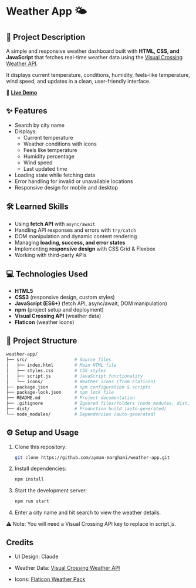 # Weather App 🌤️

## 📖 Project Description
A simple and responsive weather dashboard built with **HTML, CSS, and JavaScript** that fetches real-time weather data using the [Visual Crossing Weather API](https://www.visualcrossing.com/weather-api/).  

It displays current temperature, conditions, humidity, feels-like temperature, wind speed, and updates in a clean, user-friendly interface.  

🔗 **[Live Demo](https://ayman-marghani.github.io/weather-app/)**  

## ✨ Features
- Search by city name  
- Displays:
  - Current temperature  
  - Weather conditions with icons  
  - Feels like temperature  
  - Humidity percentage  
  - Wind speed  
  - Last updated time  
- Loading state while fetching data  
- Error handling for invalid or unavailable locations  
- Responsive design for mobile and desktop  


## 🛠️ Learned Skills
- Using **fetch API** with `async/await`  
- Handling API responses and errors with `try/catch`  
- DOM manipulation and dynamic content rendering  
- Managing **loading, success, and error states**  
- Implementing **responsive design** with CSS Grid & Flexbox  
- Working with third-party APIs  



## 💻 Technologies Used
- **HTML5**  
- **CSS3** (responsive design, custom styles)  
- **JavaScript (ES6+)** (fetch API, async/await, DOM manipulation)  
- **npm** (project setup and deployment)  
- **Visual Crossing API** (weather data)  
- **Flaticon** (weather icons)  



## 📂 Project Structure
```bash
weather-app/
├── src/                  # Source files
│   ├── index.html        # Main HTML file
│   ├── styles.css        # CSS styles
│   ├── script.js         # JavaScript functionality
│   └── icons/            # Weather icons (from Flaticon)
├── package.json          # npm configuration & scripts
├── package-lock.json     # npm lock file
├── README.md             # Project documentation
├── .gitignore            # Ignored files/folders (node_modules, dist, etc.)
├── dist/                 # Production build (auto-generated)
└── node_modules/         # Dependencies (auto-generated)
```

## ⚙️ Setup and Usage
1. Clone this repository:
   ```bash
   git clone https://github.com/ayman-marghani/weather-app.git
   ```

2. Install dependencies:
    ```bash
    npm install
    ```

3. Start the development server:
    ```bash
    npm run start
    ```

4. Enter a city name and hit search to view the weather details.

⚠️ Note: You will need a Visual Crossing API key to replace in script.js.


## Credits
- UI Design: Claude

- Weather Data: [Visual Crossing Weather API](https://www.visualcrossing.com/weather-api)

- Icons: [Flaticon Weather Pack](https://www.flaticon.com/packs/weather-161)

